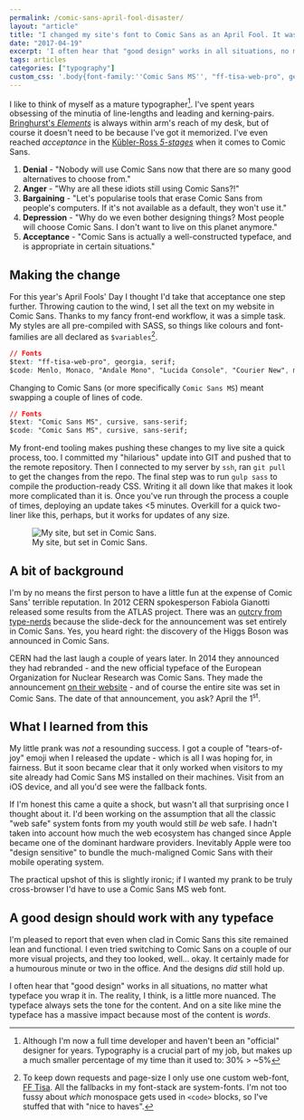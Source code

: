 ```yaml
---
permalink: /comic-sans-april-fool-disaster/
layout: "article"
title: "I changed my site's font to Comic Sans as an April Fool. It was a disaster."
date: "2017-04-19"
excerpt: 'I often hear that "good design" works in all situations, no matter what typeface you wrap it in. The reality is a little more nuanced.'
tags: articles
categories: ["typography"]
custom_css: '.body{font-family:''Comic Sans MS'', "ff-tisa-web-pro", georgia,serif !important;}'
---
```


I like to think of myself as a mature typographer[^1]. I've spent years obsessing of the minutia of line-lengths and leading and kerning-pairs. [Bringhurst's _Elements_](http://amzn.to/2o3zgne) is always within arm's reach of my desk, but of course it doesn't need to be because I've got it memorized. I've even reached _acceptance_ in the [Kübler-Ross _5-stages_](https://en.wikipedia.org/wiki/K%C3%BCbler-Ross_model) when it comes to Comic Sans.

1. **Denial** - "Nobody will use Comic Sans now that there are so many good alternatives to choose from."
2. **Anger** - "Why are all these idiots still using Comic Sans?!"
3. **Bargaining** - "Let's popularise tools that erase Comic Sans from people's computers. If it's not available as a default, they won't use it."
4. **Depression** - "Why do we even bother designing things? Most people will choose Comic Sans. I don't want to live on this planet anymore."
5. **Acceptance** - "Comic Sans is actually a well-constructed typeface, and is appropriate in certain situations."

## Making the change

For this year's April Fools' Day I thought I'd take that acceptance one step further. Throwing caution to the wind, I set all the text on my website in Comic Sans. Thanks to my fancy front-end workflow, it was a simple task. My styles are all pre-compiled with SASS, so things like colours and font-families are all declared as `$variables`[^2].

```css
// Fonts
$text: "ff-tisa-web-pro", georgia, serif;
$code: Menlo, Monaco, "Andale Mono", "Lucida Console", "Courier New", monospace;
```

Changing to Comic Sans (or more specifically `Comic Sans MS`) meant swapping a couple of lines of code.

```css
// Fonts
$text: "Comic Sans MS", cursive, sans-serif;
$code: "Comic Sans MS", cursive, sans-serif;
```

My front-end tooling makes pushing these changes to my live site a quick process, too. I committed my "hilarious" update into GIT and pushed that to the remote repository. Then I connected to my server by `ssh`, ran `git pull` to get the changes from the repo. The final step was to run `gulp sass` to compile the production-ready CSS. Writing it all down like that makes it look more complicated than it is. Once you've run through the process a couple of times, deploying an update takes <5 minutes. Overkill for a quick two-liner like this, perhaps, but it works for updates of any size.

<figure class="post-content__image-wrapper">
    <img class="post-content__image" src="/images/articles/comic-sans-screenshot.png" alt="My site, but set in Comic Sans.">
    <figcaption class="post-content__caption">My site, but set in Comic Sans.</figcaption>
</figure>

## A bit of background

I'm by no means the first person to have a little fun at the expense of Comic Sans' terrible reputation. In 2012 CERN spokesperson Fabiola Gianotti released some results from the ATLAS project. There was an [outcry from type-nerds](http://www.theverge.com/2012/7/4/3136652/cern-scientists-comic-sans-higgs-boson) because the slide-deck for the announcement was set entirely in Comic Sans. Yes, you heard right: the discovery of the Higgs Boson was announced in Comic Sans.

CERN had the last laugh a couple of years later. In 2014 they announced they had rebranded - and the new official typeface of the European Organization for Nuclear Research was Comic Sans. They made the announcement [on their website](https://home.cern/about/updates/2014/04/cern-switch-comic-sans) - and of course the entire site was set in Comic Sans. The date of that announcement, you ask? April the 1<sup>st</sup>.

## What I learned from this

My little prank was _not_ a resounding success. I got a couple of "tears-of-joy" emoji when I released the update - which is all I was hoping for, in fairness. But it soon became clear that it only worked when visitors to my site already had Comic Sans MS installed on their machines. Visit from an iOS device, and all you'd see were the fallback fonts.

If I'm honest this came a quite a shock, but wasn't all that surprising once I thought about it. I'd been working on the assumption that all the classic "web safe" system fonts from my youth would still _be_ web safe. I hadn't taken into account how much the web ecosystem has changed since Apple became one of the dominant hardware providers. Inevitably Apple were too "design sensitive" to bundle the much-maligned Comic Sans with their mobile operating system.

The practical upshot of this is slightly ironic; if I wanted my prank to be truly cross-browser I'd have to use a Comic Sans MS web font.

## A good design should work with any typeface

I'm pleased to report that even when clad in Comic Sans this site remained lean and functional. I even tried switching to Comic Sans on a couple of our more visual projects, and they too looked, well... okay. It certainly made for a humourous minute or two in the office. And the designs _did_ still hold up.

I often hear that "good design" works in all situations, no matter what typeface you wrap it in. The reality, I think, is a little more nuanced. The typeface always sets the tone for the content. And on a site like mine the typeface has a massive impact because most of the content is _words_.

[^1]: Although I'm now a full time developer and haven't been an "official" designer for years. Typography is a crucial part of my job, but makes up a much smaller percentage of my time than it used to: 30% > ~5%
[^2]: To keep down requests and page-size I only use one custom web-font, [FF Tisa](https://typekit.com/fonts/ff-tisa). All the fallbacks in my font-stack are system-fonts. I'm not too fussy about _which_ monospace gets used in `<code>` blocks, so I've stuffed that with "nice to haves".
